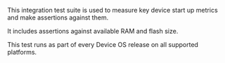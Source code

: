This integration test suite is used to measure key device start up metrics and make assertions against them.

It includes assertions against available RAM and flash size.

This test runs as part of every Device OS release on all supported platforms.
